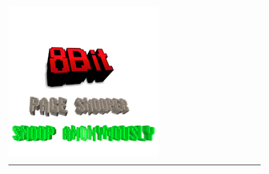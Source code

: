 <img src="https://github.com/8BitWebCreator/pagesnooper/blob/master/20170804_193410.png?raw=true" width="300" height="300" alt="logo">
<HR>
